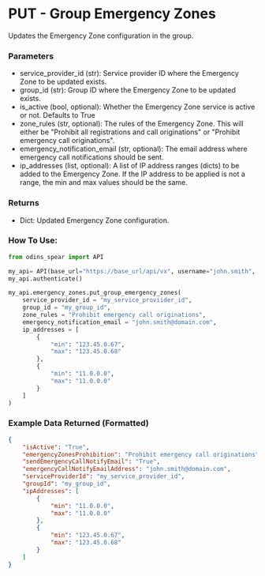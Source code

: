 # PUT - Group Emergency Zones

Updates the Emergency Zone configuration in the group. 

### Parameters&#x20;

* service\_provider\_id (str): Service provider ID where the Emergency Zone to be updated exists.
* group\_id (str): Group ID where the Emergency Zone to be updated exists.
* is\_active (bool, optional): Whether the Emergency Zone service is active or not. Defaults to True
* zone\_rules (str, optional): The rules of the Emergency Zone. This will either be "Prohibit all registrations and call originations" or "Prohibit emergency call originations".
* emergency\_notification\_email (str, optional): The email address where emergency call notifications should be sent. 
* ip\_addresses (list, optional): A list of IP address ranges (dicts) to be added to the Emergency Zone. If the IP address to be applied is not a range, the min and max values should be the same.

### Returns

* Dict: Updated Emergency Zone configuration.

### How To Use:

```python
from odins_spear import API

my_api= API(base_url="https://base_url/api/vx", username="john.smith", password="ODIN_INSTANCE_1")
my_api.authenticate()

my_api.emergency_zones.put_group_emergency_zones(
    service_provider_id = "my_service_proviider_id", 
    group_id = "my_group_id", 
    zone_rules = "Prohibit emergency call originations", 
    emergency_notification_email = "john.smith@domain.com",
    ip_addresses = [
        {
            "min": "123.45.0.67",
            "max": "123.45.0.68"
        }, 
        {
            "min": "11.0.0.0",
            "max": "11.0.0.0"
        }
    ]
)
```

### Example Data Returned (Formatted)

```json
{
    "isActive": "True", 
    "emergencyZonesProhibition": "Prohibit emergency call originations", 
    "sendEmergencyCallNotifyEmail": "True", 
    "emergencyCallNotifyEmailAddress": "john.smith@domain.com", 
    "serviceProviderId": "my_service_provider_id", 
    "groupId": "my_group_id", 
    "ipAddresses": [
        {
            "min": "11.0.0.0", 
            "max": "11.0.0.0"
        },
        {
            "min": "123.45.0.67", 
            "max": "123.45.0.68"
        }
    ]
}
```